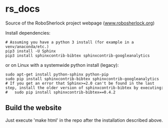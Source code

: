 # rs_docs
Source of the RoboSherlock project webpage (www.robosherlock.org)

Install dependencies:
```
# Assuming you have a python 3 install (for example in a venv/anaconda/etc.)
pip3 install -U Sphinx
pip3 install sphinxcontrib-bibtex sphinxcontrib-googleanalytics
```
or on Linux with a systemwide python install (legacy):
```
sudo apt-get install python-sphinx python-pip
sudo pip install sphinxcontrib-bibtex sphinxcontrib-googleanalytics
# If you get an error that Sphinx>=2.0 can't be found in the last step, install the older version of sphinxcontrib-bibtex by executing:
#   sudo pip install sphinxcontrib-bibtex==0.4.2
```
## Build the website
Just execute 'make html' in the repo after the installation described above.
